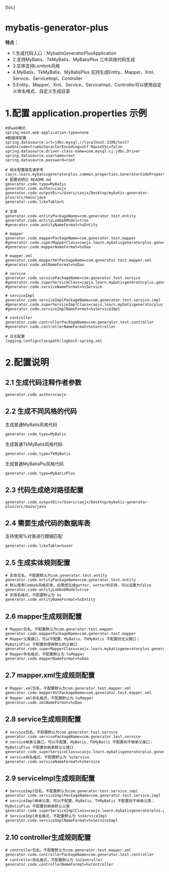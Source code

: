 [toc]

# mybatis-generator-plus

**特点：**

- 1.生成代码入口：MybatisGeneratorPlusApplication
- 2.支持MyBatis、TkMyBatis、MyBatisPlus 三中风格代码生成
- 3.实体支持Lombok风格
- 4.MyBatis、TkMyBatis、MyBatisPlus 支持生成Entity、Mapper、Xml、Service、ServiceImpl、Controller
- 5.Entity、Mapper、Xml、Service、ServiceImpl、Controller可以使用自定义命名格式、自定义生成目录

# 1.配置 application.properties 示例

```properties
#非web模式
spring.main.web-application-type=none
#数据库配置
spring.datasource.url=jdbc:mysql://localhost:3306/test?useUnicode=true&characterEncoding=utf-8&useSSL=false
spring.datasource.driver-class-name=com.mysql.cj.jdbc.Driver
spring.datasource.username=root
spring.datasource.password=root

# 相关配置属性请参考 caojx.learn.mybatisgeneratorplus.common.properties.GeneratorCodeProperties
# 配置说明见 README.md
generator.code.type=MyBatis
generator.code.author=caojx
generator.code.outputDir=/Users/caojx/Desktop/mybatis-generator-plus/src/main/java
generator.code.likeTable=%

# 实体
generator.code.entityPackageName=com.generator.test.entity
generator.code.entityLombokModel=true
#generator.code.entityNameFormat=%sEntity

# mapper
generator.code.mapperPackageName=com.generator.test.mapper
#generator.code.superMapperClass=caojx.learn.mybatisgeneratorplus.generator.mybatis.TkBaseMapper
#generator.code.mapperNameFormat=%sDao

# mapper.xml
generator.code.mapperXmlPackageName=com.generator.test.mapper.xml
#generator.code.xmlNameFormat=%sDao

# service
generator.code.servicePackageName=com.generator.test.service
#generator.code.superServiceClass=caojx.learn.mybatisgeneratorplus.generator.mybatis.IService
#generator.code.serviceNameFormat=%sService

# serviceImpl
generator.code.serviceImplPackageName=com.generator.test.service.impl
#generator.code.superServiceImplClass=caojx.learn.mybatisgeneratorplus.generator.mybatis.ServiceImpl
#generator.code.serviceImplNameFormat=%sServiceImpl

# controller
generator.code.controllerPackageName=com.generator.test.controller
#generator.code.controllerNameFormat=%sController

# 日志配置
logging.config=classpath:logback-spring.xml
```

# 2.配置说明

## 2.1 生成代码注释作者参数

```properties
generator.code.author=caojx
```

## 2.2 生成不同风格的代码

生成普通MyBatis风格代码

```properties
generator.code.type=MyBatis
```

生成普通TkMyBatis风格代码

```properties
generator.code.type=TkMyBatis
```

生成普通MyBatisPlu风格代码

```properties
generator.code.type=MyBatisPlus
```

## 2.3 代码生成绝对路径配置

```properties
generator.code.outputDir=/Users/caojx/Desktop/mybatis-generator-plus/src/main/java
```

## 2.4 需要生成代码的数据库表

支持使用%对表进行模糊匹配

```properties
generator.code.likeTable=%user
```

## 2.5 生成实体规则配置

```properties
# 实体包名，不配置默认为com.generator.test.entity
generator.code.entityPackageName=com.generator.test.entity
# 默认使用lombok风格实体，如果想生成getter、setter的实体，可以设置为false
generator.code.entityLombokModel=true
# 实体名格式，不配置默认为 %s
generator.code.entityNameFormat=%sEntity
```

## 2.6 mapper生成规则配置

```properties
# Mapper包名，不配置默认为com.generator.test.mapper
generator.code.mapperPackageName=com.generator.test.mapper
# Mapper父类接口，可以不配置，MyBatis、TkMyBatis 不配置则无父接口；MyBatisPlus 不配置则使用默认的父接口
generator.code.superMapperClass=caojx.learn.mybatisgeneratorplus.generator.mybatis.TkBaseMapper
# Mapper命名格式，不配置默认为 %sMapper
generator.code.mapperNameFormat=%sDao
```

## 2.7 mapper.xml生成规则配置

```properties
# Mapper.xml包名，不配置默认为com.generator.test.mapper.xml
generator.code.mapperXmlPackageName=com.generator.test.mapper.xml
# Mapper.xml命名格式，不配置默认为 %sMapper
generator.code.xmlNameFormat=%sDao
```

## 2.8 service生成规则配置

```properties
# service包名，不配置默认为com.generator.test.service
generator.code.servicePackageName=com.generator.test.service
# service继承父接口，可以不配置，MyBatis、TkMyBatis 不配置则不继承父接口；MyBatisPlus 不配置则继承默认父接口
generator.code.superServiceClass=caojx.learn.mybatisgeneratorplus.generator.mybatis.IService
# service命名格式，不配置默认为 %sService
generator.code.serviceNameFormat=%sService
```

## 2.9 serviceImpl生成规则配置

```properties
# ServiceImpl包名，不配置默认为com.generator.test.service.impl
generator.code.serviceImplPackageName=com.generator.test.service.impl
# serviceImpl继承父类，可以不配置，MyBatis、TkMyBatis 不配置则不继承父类；MyBatisPlus 不配置则继承默认父类
generator.code.superServiceImplClass=caojx.learn.mybatisgeneratorplus.generator.mybatis.ServiceImpl
# ServiceImpl命名格式，不配置默认为 %sServiceImpl
generator.code.serviceImplNameFormat=%sServiceImpl
```

## 2.10 controller生成规则配置

```properties
# controller包名，不配置默认为com.generator.test.mapper.xml
generator.code.controllerPackageName=com.generator.test.controller
# controller命名格式，不配置默认为 %sController
generator.code.controllerNameFormat=%sController
```